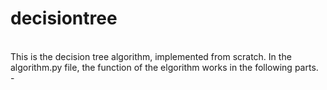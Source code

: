 # decisiontree 
<br>
This is the decision tree algorithm, implemented from scratch. In the algorithm.py file, the function of the elgorithm works in the following parts. <br>
- 
